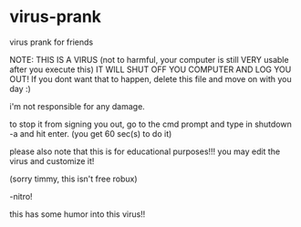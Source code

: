 # virus-prank
virus prank for friends


NOTE: THIS IS A VIRUS (not to harmful, your computer is still VERY usable after you execute this) IT WILL SHUT OFF YOU COMPUTER AND LOG YOU OUT! If you dont want that to happen, delete this file and move on with you day :)

i'm not responsible for any damage.

to stop it from signing you out, go to the cmd prompt and type in shutdown -a and hit enter. (you get 60 sec(s) to do it)

please also note that this is for educational purposes!!! you may edit the virus and customize it!

(sorry timmy, this isn't free robux)

-nitro!



this has some humor into this virus!!
